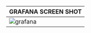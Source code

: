 |GRAFANA SCREEN SHOT|
|--|
|![grafana](https://user-images.githubusercontent.com/23611497/110613711-eb8f0280-81d4-11eb-8445-60540b501ac2.jpg)|
